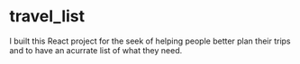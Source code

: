 # travel_list
I built this React project for the seek of helping people better plan their trips and to have an acurrate list of what they need.
